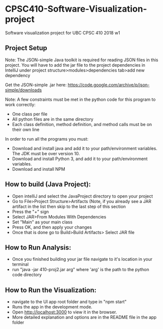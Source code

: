# CPSC410-Software-Visualization-project
Software visualization project for UBC CPSC 410 2018 w1

## Project Setup

Note: The JSON-simple Java toolkit is required for reading JSON files in this project. You will have to add the jar file to the project dependencies in IntelliJ under project structure>modules>dependencies tab>add new dependency

Get the JSON-simple .jar here:
https://code.google.com/archive/p/json-simple/downloads

Note: A few constraints must be met in the python code for this program to work correctly:
- One class per file
- All python files are in the same directory
- Each class definition, method definition, and method calls must be on their own line

In order to run all the programs you must:
- Download and install java and add it to your path/environment variables. The JDK must be over version 10.
- Download and install Python 3, and add it to your path/environment variables.
- Download and install NPM

## How to build (Java Project):

- Open intelliJ and select the JavaProject directory to open your project
- Go to File>Project Structure>Artifacts (Note, if you already see a JAR artifact in the list then skip to the last step of this section
- Press the "+" sign
- Select JAR>From Modules With Dependencies
- Set "Main" as your main class
- Press OK, and then apply your changes
- Once that is done go to Build>Build Artifacts> Select JAR file

## How to Run Analysis:

- Once you finished building your jar file navigate to it's location in your terminal
- run "java -jar 410-proj2.jar arg" where 'arg' is the path to the python code directory

## How to Run the Visualization:
- navigate to the UI app root folder and type in "npm start"
- Runs the app in the development mode.<br>
- Open [http://localhost:3000](http://localhost:3000) to view it in the browser.
- More detailed explanation and options are in the README file in the app folder
